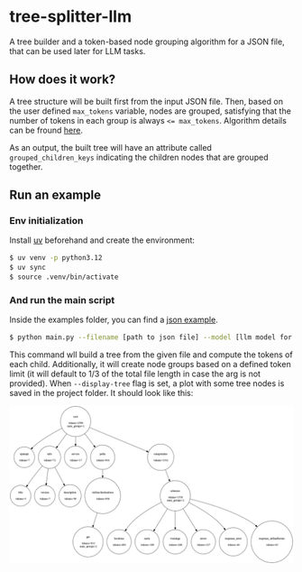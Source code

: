 # tree-splitter-llm

A tree builder and a token-based node grouping algorithm for a JSON file, that can be used later for LLM tasks.

## How does it work?

A tree structure will be built first from the input JSON file. Then, based on the user defined `max_tokens` variable, nodes are grouped, satisfying that the number of tokens in each group is always `<= max_tokens`. Algorithm details can be fround [here](./tree_splitter_llm/utils.py).

As an output, the built tree will have an attribute called `grouped_children_keys` indicating the children nodes that are grouped together.

## Run an example
### Env initialization
Install [uv](https://docs.astral.sh/uv/getting-started/installation/) beforehand and create the environment:
```bash
$ uv venv -p python3.12
$ uv sync
$ source .venv/bin/activate
```

### And run the main script
Inside the examples folder, you can find a [json example](./example/airline_routes_swagger.json).

```bash
$ python main.py --filename [path to json file] --model [llm model for the tokenizer] --token-number [max token number of the groups] --display-tree
```
This command wll build a tree from the given file and compute the tokens of each child. Additionally, it will create node groups based on a defined token limit (it will default to 1/3 of the total file length in case the arg is not provided). When `--display-tree` flag is set, a plot with some tree nodes is saved in the project folder. It should look like this:

![](./example/graph.png)
